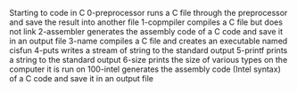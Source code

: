 Starting to code in C
0-preprocessor runs a C file through the preprocessor and save the result into another file
1-copmpiler compiles a C file but does not link
2-assembler generates the assembly code of a C code and save it in an output file
3-name compiles a C file and creates an executable named cisfun
4-puts writes a stream of string to the standard output
5-printf prints a string to the standard output
6-size prints the size of various types on the computer it is run on
100-intel generates the assembly code (Intel syntax) of a C code and save it in an output file
